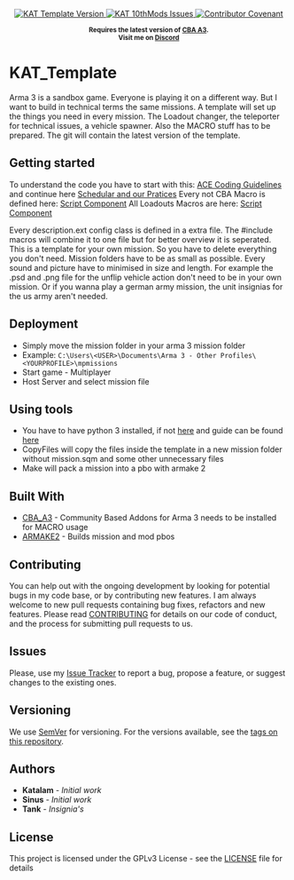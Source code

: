 <p align="center">
    <a href="https://github.com/Katalam/KAT_template/releases/latest">
        <img src="https://img.shields.io/badge/Version-2.1.12-blue.svg?style=flat-square" alt="KAT Template Version">
    </a>
    <a href="https://github.com/Katalam/KAT_template/issues">
        <img src="https://img.shields.io/github/issues-raw/Katalam/KAT_Template.svg?style=flat-square&label=Issues" alt="KAT 10thMods Issues">
    </a>
    <a href="CONTRIBUTING">
        <img src="https://img.shields.io/badge/Contributor%20Covenant-v1.4%20adopted-ff69b4.svg" alt="Contributor Covenant">
    </a>
</p>
<p align="center">
    <sup><strong>Requires the latest version of <a href="https://github.com/CBATeam/CBA_A3/releases">CBA A3</a>.<br/>
    Visit me on <a href="https://discord.gg/HbA93HK">Discord</a></strong></sup>
</p>


# KAT_Template

Arma 3 is a sandbox game. Everyone is playing it on a different way. But I want to build in technical terms the same missions. A template will set up the things you need in every mission. The Loadout changer, the teleporter for technical issues, a vehicle spawner. Also the MACRO stuff has to be prepared. The git will contain the latest version of the template.

## Getting started

To understand the code you have to start with this: [ACE Coding Guidelines](https://ace3mod.com/wiki/development/coding-guidelines.html) and continue here [Schedular and our Pratices](https://ace3mod.com/wiki/development/arma-3-scheduler-and-our-practices.html)
Every not CBA Macro is defined here: [Script Component](https://github.com/Katalam/KAT_template/blob/master/kat_template.malden/script_component.hpp)
All Loadouts Macros are here: [Script Component](https://github.com/Katalam/KAT_template/blob/master/kat_template.malden/functions/loadouts/script_component.hpp)

Every description.ext config class is defined in a extra file. The #include macros will combine it to one file but for better overview it is seperated.
This is a template for your own mission. So you have to delete everything you don't need.
Mission folders have to be as small as possible. Every sound and picture have to minimised in size and length.
For example the .psd and .png file for the unflip vehicle action don't need to be in your own mission. Or if you wanna play a german army mission, the unit insignias for the us army aren't needed.

## Deployment

* Simply move the mission folder in your arma 3 mission folder
* Example: `C:\Users\<USER>\Documents\Arma 3 - Other Profiles\<YOURPROFILE>\mpmissions`
* Start game - Multiplayer
* Host Server and select mission file

## Using tools

* You have to have python 3 installed, if not [here](https://www.python.org/downloads/) and guide can be found [here](https://wiki.python.org/moin/BeginnersGuide/Download)
* CopyFiles will copy the files inside the template in a new mission folder without mission.sqm and some other unnecessary files
* Make will pack a mission into a pbo with armake 2

## Built With

* [CBA_A3](https://github.com/CBATeam/CBA_A3) - Community Based Addons for Arma 3 needs to be installed for MACRO usage
* [ARMAKE2](https://github.com/KoffeinFlummi/armake2) - Builds mission and mod pbos

## Contributing

You can help out with the ongoing development by looking for potential bugs in my code base, or by contributing new features. I am always welcome to new pull requests containing bug fixes, refactors and new features.
Please read [CONTRIBUTING](CONTRIBUTING) for details on our code of conduct, and the process for submitting pull requests to us.

## Issues

Please, use my [Issue Tracker](https://github.com/Katalam/KAT_template/issues) to report a bug, propose a feature, or suggest changes to the existing ones.

## Versioning

We use [SemVer](http://semver.org/) for versioning. For the versions available, see the [tags on this repository](https://github.com/Katalam/KAT_template/tags).

## Authors

- **Katalam** - *Initial work*
- **Sinus** - *Initial work*
- **Tank** - *Insignia's*

<!---
See also the list of [contributors](https://github.com/your/project/contributors) who participated in this project.
-->


## License

This project is licensed under the GPLv3 License - see the [LICENSE](LICENSE) file for details
